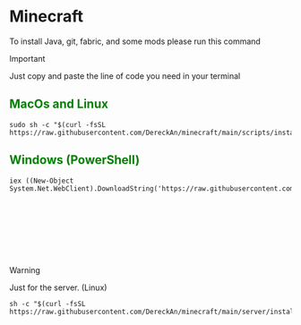 # Minecraft


To install Java, git, fabric, and some mods please run this command

> [!IMPORTANT]
> Just copy and paste the line of code you need in your terminal

<!-- ## MacOs and Linux -->
<h2 style="color: green;">MacOs and Linux</h2>

```
sudo sh -c "$(curl -fsSL https://raw.githubusercontent.com/DereckAn/minecraft/main/scripts/install_farbic_mods_mac&linux.sh)"
```

<!-- ## Windows (PowerShell) -->
<h2 style="color: green;">Windows (PowerShell)</h2>

```
iex ((New-Object System.Net.WebClient).DownloadString('https://raw.githubusercontent.com/DereckAn/minecraft/main/scripts/install_fabric_mods_windows.ps1'))
```
<br/>
<br/>
<br/>
<br/>
<br/>
<br/>

> [!WARNING]
> Just for the server. (Linux)
```
sh -c "$(curl -fsSL https://raw.githubusercontent.com/DereckAn/minecraft/main/server/installmods.sh)"
```